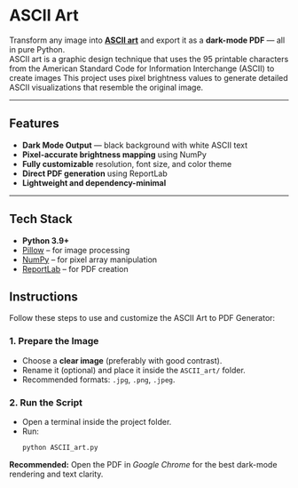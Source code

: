 # ASCII Art

Transform any image into **[ASCII art](https://en.wikipedia.org/wiki/ASCII_art)** and export it as a **dark-mode PDF** — all in pure Python.  
ASCII art is a graphic design technique that uses the 95 printable characters from the American Standard Code for Information Interchange (ASCII) to create images
This project uses pixel brightness values to generate detailed ASCII visualizations that resemble the original image.

---

## Features
- **Dark Mode Output** — black background with white ASCII text  
- **Pixel-accurate brightness mapping** using NumPy  
- **Fully customizable** resolution, font size, and color theme  
- **Direct PDF generation** using ReportLab  
- **Lightweight and dependency-minimal**  

---

## Tech Stack
- **Python 3.9+**
- [Pillow](https://pillow.readthedocs.io/) – for image processing  
- [NumPy](https://numpy.org/) – for pixel array manipulation  
- [ReportLab](https://www.reportlab.com/) – for PDF creation  

## Instructions

Follow these steps to use and customize the ASCII Art to PDF Generator:

### 1. Prepare the Image
- Choose a **clear image** (preferably with good contrast).  
- Rename it (optional) and place it inside the `ASCII_art/` folder.  
- Recommended formats: `.jpg`, `.png`, `.jpeg`.

### 2. Run the Script
- Open a terminal inside the project folder.  
- Run:
  ```bash
  python ASCII_art.py

**Recommended:** Open the PDF in *Google Chrome* for the best dark-mode rendering and text clarity.

